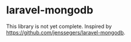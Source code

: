 # laravel-mongodb
This library is not yet complete. Inspired by https://github.com/jenssegers/laravel-mongodb.

